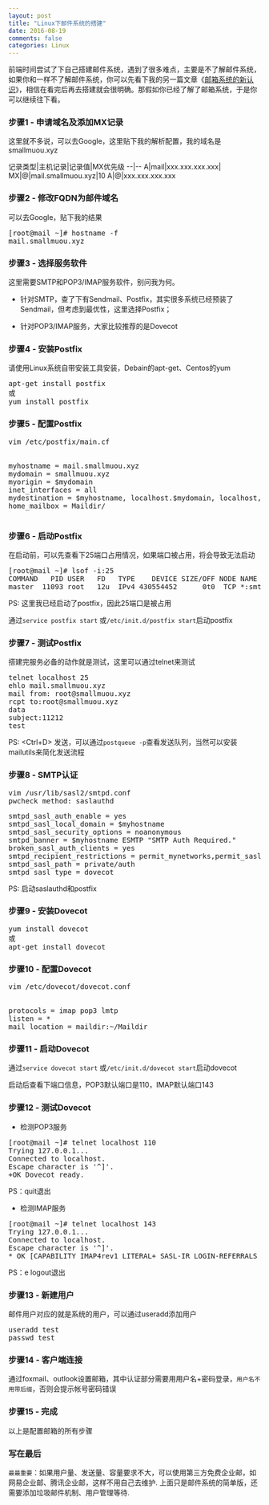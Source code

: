 ```yaml
---
layout: post
title: "Linux下邮件系统的搭建"
date: 2016-08-19
comments: false
categories: Linux
---
```


前端时间尝试了下自己搭建邮件系统，遇到了很多难点，主要是不了解邮件系统，如果你和一样不了解邮件系统，你可以先看下我的另一篇文章《[邮箱系统的新认识](/技巧/2016/08/18/邮箱系统的新认识.html)》，相信在看完后再去搭建就会很明确。那假如你已经了解了邮箱系统，于是你可以继续往下看。

### 步骤1 - 申请域名及添加MX记录

这里就不多说，可以去Google，这里贴下我的解析配置，我的域名是smallmuou.xyz

记录类型|主机记录|记录值|MX优先级
--|--
A|mail|xxx.xxx.xxx.xxx|
MX|@|mail.smallmuou.xyz|10
A|@|xxx.xxx.xxx.xxx

### 步骤2 - 修改FQDN为邮件域名
可以去Google，贴下我的结果

<pre>
[root@mail ~]# hostname -f
mail.smallmuou.xyz
</pre>

### 步骤3 - 选择服务软件

这里需要SMTP和POP3/IMAP服务软件，别问我为何。

* 针对SMTP，查了下有Sendmail、Postfix，其实很多系统已经预装了Sendmail，但考虑到最优性，这里选择Postfix；

* 针对POP3/IMAP服务，大家比较推荐的是Dovecot

### 步骤4 - 安装Postfix

请使用Linux系统自带安装工具安装，Debain的apt-get、Centos的yum

<pre>
apt-get install postfix
或
yum install postfix
</pre>

### 步骤5 - 配置Postfix
<pre>
vim /etc/postfix/main.cf


myhostname = mail.smallmuou.xyz
mydomain = smallmuou.xyz
myorigin = $mydomain
inet_interfaces = all
mydestination = $myhostname, localhost.$mydomain, localhost, $mydomain
home_mailbox = Maildir/

</pre>

### 步骤6 - 启动Postfix

在启动前，可以先查看下25端口占用情况，如果端口被占用，将会导致无法启动

<pre>
[root@mail ~]# lsof -i:25
COMMAND   PID USER   FD   TYPE    DEVICE SIZE/OFF NODE NAME
master  11093 root   12u  IPv4 430554452      0t0  TCP *:smtp (LISTEN)
</pre>
PS: 这里我已经启动了postfix，因此25端口是被占用


通过`service postfix start` 或`/etc/init.d/postfix start`启动postfix

### 步骤7 - 测试Postfix
搭建完服务必备的动作就是测试，这里可以通过telnet来测试

<pre>
telnet localhost 25
ehlo mail.smallmuou.xyz
mail from: root@smallmuou.xyz
rcpt to:root@smallmuou.xyz
data
subject:11212
test
</pre>
PS: <Ctrl+D> 发送，可以通过`postqueue -p`查看发送队列，当然可以安装mailutils来简化发送流程

### 步骤8 - SMTP认证
<pre>
vim /usr/lib/sasl2/smtpd.conf
pwcheck_method: saslauthd
</pre>

<pre>
smtpd_sasl_auth_enable = yes
smtpd_sasl_local_domain = $myhostname
smtpd_sasl_security_options = noanonymous
smtpd_banner = $myhostname ESMTP "SMTP Auth Required."
broken_sasl_auth_clients = yes
smtpd_recipient_restrictions = permit_mynetworks,permit_sasl_authenticated,reject_unauth_destination,reject_rbl_client
smtpd_sasl_path = private/auth
smtpd_sasl_type = dovecot
</pre>

PS: 启动saslauthd和postfix

### 步骤9 - 安装Dovecot

<pre>
yum install dovecot
或
apt-get install dovecot
</pre>

### 步骤10 - 配置Dovecot
<pre>
vim /etc/dovecot/dovecot.conf


protocols = imap pop3 lmtp
listen = *
mail_location = maildir:~/Maildir
</pre>

### 步骤11 - 启动Dovecot
通过`service dovecot start` 或`/etc/init.d/dovecot start`启动dovecot

启动后查看下端口信息，POP3默认端口是110，IMAP默认端口143

### 步骤12 - 测试Dovecot
* 检测POP3服务

<pre>
[root@mail ~]# telnet localhost 110
Trying 127.0.0.1...
Connected to localhost.
Escape character is '^]'.
+OK Dovecot ready.
</pre>
PS：quit退出

* 检测IMAP服务
<pre>
[root@mail ~]# telnet localhost 143
Trying 127.0.0.1...
Connected to localhost.
Escape character is '^]'.
* OK [CAPABILITY IMAP4rev1 LITERAL+ SASL-IR LOGIN-REFERRALS ID ENABLE IDLE STARTTLS AUTH=PLAIN AUTH=LOGIN] Dovecot ready.
</pre>
PS：e logout退出

### 步骤13 - 新建用户

邮件用户对应的就是系统的用户，可以通过useradd添加用户

<pre>
useradd test
passwd test
</pre>

### 步骤14 - 客户端连接

通过foxmail、outlook设置邮箱，其中认证部分需要用用户名+密码登录，`用户名不用带后缀`，否则会提示帐号密码错误

### 步骤15 - 完成

以上是配置邮箱的所有步骤


### 写在最后
`最最重要`：如果用户量、发送量、容量要求不大，可以使用第三方免费企业邮，如网易企业邮、腾讯企业邮，这样不用自己去维护. 上面只是邮件系统的简单版，还需要添加垃圾邮件机制、用户管理等待.

